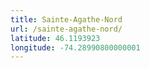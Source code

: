 ```yaml
---
title: Sainte-Agathe-Nord
url: /sainte-agathe-nord/
latitude: 46.1193923
longitude: -74.28990800000001
---
```

